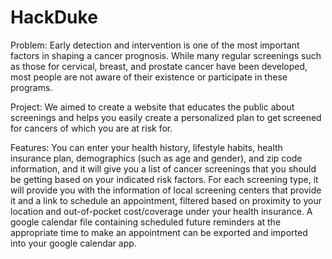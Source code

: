 # HackDuke
Problem: Early detection and intervention is one of the most important factors in shaping a cancer prognosis. While many regular screenings such as those for cervical, breast, and prostate cancer have been developed, most people are not aware of their existence or participate in these programs. 

Project: We aimed to create a website that educates the public about screenings and helps you easily create a personalized plan to get screened for cancers of which you are at risk for. 

Features: You can enter your health history, lifestyle habits, health insurance plan, demographics (such as age and gender), and zip code information, and it will give you a list of cancer screenings that you should be getting based on your indicated risk factors. For each screening type, it will provide you with the information of local screening centers that provide it and a link to schedule an appointment, filtered based on proximity to your location and out-of-pocket cost/coverage under your health insurance. A google calendar file containing scheduled future reminders at the appropriate time to make an appointment can be exported and imported into your google calendar app. 
